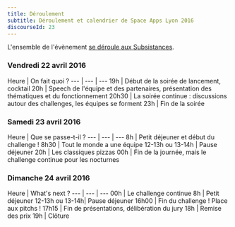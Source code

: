 ```yaml
---
title: Déroulement
subtitle: Déroulement et calendrier de Space Apps Lyon 2016
discourseId: 23
---
```


L'ensemble de l'évènement [se déroule aux Subsistances](venir-a-space-apps-lyon-aux-subsistances).

### Vendredi 22 avril 2016

Heure | On fait quoi ?
--- | --- | ---
19h | Début de la soirée de lancement, cocktail
20h | Speech de l'équipe et des partenaires, présentation des thématiques et du fonctionnement
20h30 | La soirée continue : discussions autour des challenges, les équipes se forment
23h | Fin de la soirée


### Samedi 23 avril 2016

Heure | Que se passe-t-il ?
--- | --- | ---
8h | Petit déjeuner et début du challenge !
8h30 | Tout le monde a une équipe
12-13h ou 13-14h | Pause déjeuner
20h | Les classiques pizzas
00h | Fin de la journée, mais le challenge continue pour les nocturnes

### Dimanche 24 avril 2016

Heure | What's next ?
--- | --- | ---
00h | Le challenge continue
8h | Petit déjeuner
12-13h ou 13-14h| Pause déjeuner
16h00 | Fin du challenge ! Place aux pitchs !
17h15 | Fin de présentations, délibération du jury
18h | Remise des prix
19h | Clôture